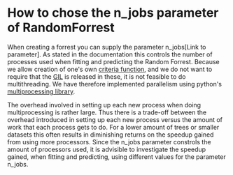 # How to chose the n_jobs parameter of RandomForrest
When creating a forrest you can supply the parameter n_jobs[Link to parameter]. As stated in the documentation this controls the number of processes used when fitting and predicting the Random Forrest. Because we allow creation of one's own [criteria function](../../decision_tree/examples/creatingACriteria.md), and we do not want to require that the [GIL](https://wiki.python.org/moin/GlobalInterpreterLock) is released in these, it is not feasible to do multithreading. We have therefore implemented parallelism using python's [multiprocessing library](https://docs.python.org/3/library/multiprocessing.html).

The overhead involved in setting up each new process when doing multiprocessing is rather large. Thus there is a trade-off between the overhead introduced in setting up each new process versus the amount of work that each process gets to do. For a lower amount of trees or smaller datasets this often results in diminishing returns on the speedup gained from using more processors. Since the n_jobs parameter constrols the amount of processors used, it is advisible to investigate the speedup gained, when fitting and predicting, using different values for the parameter n_jobs. 